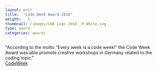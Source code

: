 ```yaml
---
layout: post
title:  "Code Week Award 2016"
weight:   5
thumbnail: /images/CWA Logo 2016 _M_White.svg
type: award
categories: awards
---
```

"According to the motto “Every week is a code week!” the Code Week Award was able promote creative workshops in Germany related to the coding topic."
<br><a href="http://award.codeweek.de/projects/sensebox-hackathon/">CodeWeek</a>

